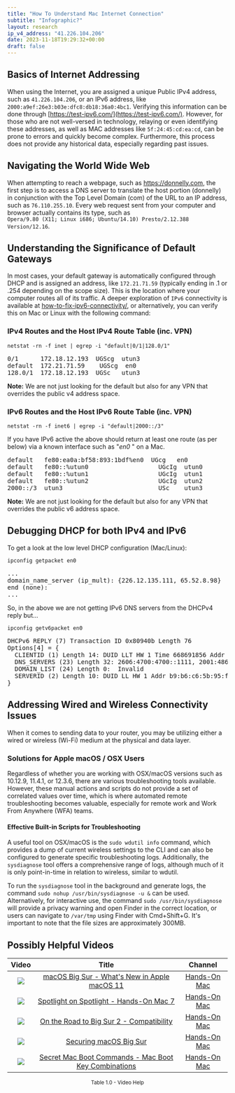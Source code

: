 ```yaml
---
title: "How To Understand Mac Internet Connection"
subtitle: "Infographic?"
layout: research
ip_v4_address: "41.226.104.206"
date: 2023-11-18T19:29:32+00:00
draft: false
---
```


## Basics of Internet Addressing

When using the Internet, you are assigned a unique Public IPv4 address, such as ```41.226.104.206```, or an IPv6 address, like ```2000:a9ef:26e3:b03e:dfc8:db18:36a0:4bc1```. Verifying this information can be done through [https://test-ipv6.com/](https://test-ipv6.com/). However, for those who are not well-versed in technology, relaying or even identifying these addresses, as well as MAC addresses like ```5f:24:45:cd:ea:cd```, can be prone to errors and quickly become complex. Furthermore, this process does not provide any historical data, especially regarding past issues.
## Navigating the World Wide Web

When attempting to reach a webpage, such as https://donnelly.com, the first step is to access a DNS server to translate the host portion (donnelly) in conjunction with the Top Level Domain (com) of the URL to an IP address, such as ```76.110.255.10```. Every web request sent from your computer and browser actually contains its type, such as <br>```Opera/9.80 (X11; Linux i686; Ubuntu/14.10) Presto/2.12.388 Version/12.16```.
## Understanding the Significance of Default Gateways

In most cases, your default gateway is automatically configured through DHCP and is assigned an address, like ```172.21.71.59``` (typically ending in .1 or .254 depending on the scope size). This is the location where your computer routes all of its traffic. A deeper exploration of ```IPv6``` connectivity is available at [how-to-fix-ipv6-connectivity/](/blog/how-to-fix-ipv6-connectivity/), or alternatively, you can verify this on Mac or Linux with the following command:
### IPv4 Routes and the Host IPv4 Route Table (inc. VPN)
```netstat -rn -f inet | egrep -i "default|0/1|128.0/1"```

<pre>
0/1      172.18.12.193  UGScg  utun3
default  172.21.71.59    UGScg  en0
128.0/1  172.18.12.193  UGSc   utun3</pre>

**Note:** We are not just looking for the default but also for any VPN that overrides the public v4 address space.

### IPv6 Routes and the Host IPv6 Route Table (inc. VPN)
```netstat -rn -f inet6 | egrep -i "default|2000::/3"```

If you have IPv6 active the above should return at least one route (as per below) via a known interface such as "_en0_ " on a Mac. 

<pre>
default   fe80:ea0a:bf58:893:1bdf%en0  UGcg   en0
default   fe80::%utun0                   UGcIg  utun0
default   fe80::%utun1                   UGcIg  utun1
default   fe80::%utun2                   UGcIg  utun2
2000::/3  utun3                          USc    utun3</pre>

**Note:** We are not just looking for the default but also for any VPN that overrides the public v6 address space.
<br>

## Debugging DHCP for both IPv4 and IPv6

To get a look at the low level DHCP configuration (Mac/Linux): 

```ipconfig getpacket en0```

<pre>
...
domain_name_server (ip_mult): {226.12.135.111, 65.52.8.98}
end (none):
...</pre>

So, in the above we are not getting IPv6 DNS servers from the DHCPv4 reply but...

```ipconfig getv6packet en0```

<pre>
DHCPv6 REPLY (7) Transaction ID 0x80940b Length 76
Options[4] = {
  CLIENTID (1) Length 14: DUID LLT HW 1 Time 668691856 Addr 5f:24:45:cd:ea:cd
  DNS_SERVERS (23) Length 32: 2606:4700:4700::1111, 2001:4860:4860::8844
  DOMAIN_LIST (24) Length 0:  Invalid
  SERVERID (2) Length 10: DUID LL HW 1 Addr b9:b6:c6:5b:95:fe
}</pre>




## Addressing Wired and Wireless Connectivity Issues
When it comes to sending data to your router, you may be utilizing either a wired or wireless (Wi-Fi) medium at the physical and data layer.
### Solutions for Apple macOS / OSX Users
Regardless of whether you are working with OSX/macOS versions such as 10.12.9, 11.4.1, or 12.3.6, there are various troubleshooting tools available. However, these manual actions and scripts do not provide a set of correlated values over time, which is where automated remote troubleshooting becomes valuable, especially for remote work and Work From Anywhere (WFA) teams.
#### Effective Built-in Scripts for Troubleshooting
A useful tool on OSX/macOS is the `sudo wdutil info` command, which provides a dump of current wireless settings to the CLI and can also be configured to generate specific troubleshooting logs. Additionally, the `sysdiagnose` tool offers a comprehensive range of logs, although much of it is only point-in-time in relation to wireless, similar to wdutil.

To run the `sysdiagnose` tool in the background and generate logs, the command `sudo nohup /usr/bin/sysdiagnose -u &` can be used. Alternatively, for interactive use, the command `sudo /usr/bin/sysdiagnose` will provide a privacy warning and open Finder in the correct location, or users can navigate to `/var/tmp` using Finder with Cmd+Shift+G. It's important to note that the file sizes are approximately 300MB.
## Possibly Helpful Videos

<link href="/plugins/lity/css/lity.min.css" rel="stylesheet">
<script src="/plugins/lity/js/lity.min.js"></script>
<div class="table1-start"></div>

|Video | Title | Channel |
| :---: | :---: | :---: |
|<a href="https://www.youtube.com/watch?v=JMKi6o9kaZI" data-lity><img src="https://i.ytimg.com/vi/JMKi6o9kaZI/default.jpg" class="img-fluid"></a>|<a href="https://www.youtube.com/watch?v=JMKi6o9kaZI" data-lity>macOS Big Sur - What&#39;s New in Apple macOS 11</a>|<a target="_blank" href="https://www.youtube.com/channel/UCg43DP8MdHVcl4rFK_delBg" >Hands-On Mac</a>|
|<a href="https://www.youtube.com/watch?v=RslZ4W1EPqk" data-lity><img src="https://i.ytimg.com/vi/RslZ4W1EPqk/default.jpg" class="img-fluid"></a>|<a href="https://www.youtube.com/watch?v=RslZ4W1EPqk" data-lity>Spotlight on Spotlight - Hands-On Mac 7</a>|<a target="_blank" href="https://www.youtube.com/channel/UCg43DP8MdHVcl4rFK_delBg" >Hands-On Mac</a>|
|<a href="https://www.youtube.com/watch?v=HEbK-Tignuc" data-lity><img src="https://i.ytimg.com/vi/HEbK-Tignuc/default.jpg" class="img-fluid"></a>|<a href="https://www.youtube.com/watch?v=HEbK-Tignuc" data-lity>On the Road to Big Sur 2 - Compatibility</a>|<a target="_blank" href="https://www.youtube.com/channel/UCg43DP8MdHVcl4rFK_delBg" >Hands-On Mac</a>|
|<a href="https://www.youtube.com/watch?v=7KdhJimuhNw" data-lity><img src="https://i.ytimg.com/vi/7KdhJimuhNw/default.jpg" class="img-fluid"></a>|<a href="https://www.youtube.com/watch?v=7KdhJimuhNw" data-lity>Securing macOS Big Sur</a>|<a target="_blank" href="https://www.youtube.com/channel/UCg43DP8MdHVcl4rFK_delBg" >Hands-On Mac</a>|
|<a href="https://www.youtube.com/watch?v=VwNYWAxHCgM" data-lity><img src="https://i.ytimg.com/vi/VwNYWAxHCgM/default.jpg" class="img-fluid"></a>|<a href="https://www.youtube.com/watch?v=VwNYWAxHCgM" data-lity>Secret Mac Boot Commands - Mac Boot Key Combinations</a>|<a target="_blank" href="https://www.youtube.com/channel/UCg43DP8MdHVcl4rFK_delBg" >Hands-On Mac</a>|

<center><small>Table 1.0 - Video Help</small></center>
 <br>
<div class="table1-end"></div>
<script type="text/javascript">
(function() {
    $('div.table1-start').nextUntil('div.table1-end', 'table').addClass('table thead-dark table-striped table-responsive rounded').attr('id', 't1');
    $('#t1').find('thead').addClass('thead-dark');
})();
</script>
